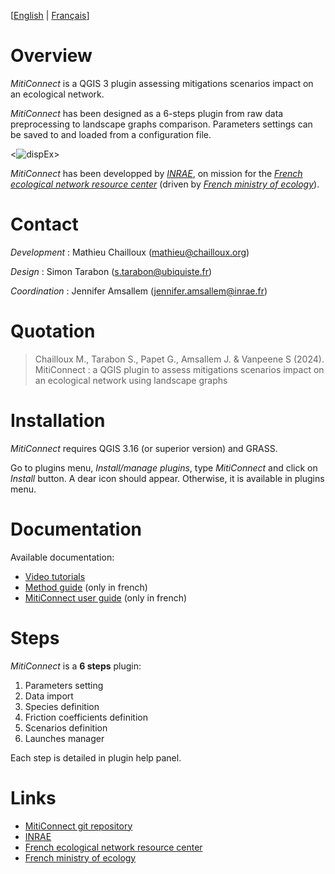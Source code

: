
[[English](https://github.com/MathieuChailloux/MitiConnect/blob/main/docs/drafts/README.md) | [Français](https://github.com/MathieuChailloux/MitiConnect/blob/main/docs/drafts/README_fr.md)]

# Overview

*MitiConnect* is a QGIS 3 plugin assessing mitigations scenarios impact on an ecological network.

*MitiConnect* has been designed as a 6-steps plugin from raw data preprocessing to landscape graphs comparison.
Parameters settings can be saved to and loaded from a configuration file.

<![dispEx](/docs/pictures/MitiConnectExamplePicture.png)>

*MitiConnect* has been developped by [*INRAE*](http://www.inrae.fr), 
on mission for the [*French ecological network resource center*](http://www.trameverteetbleue.fr/) 
(driven by [*French ministry of ecology*](hhttps://www.ecologie.gouv.fr/)).

# Contact

*Development* : Mathieu Chailloux (mathieu@chailloux.org)

*Design* : Simon Tarabon (s.tarabon@ubiquiste.fr)

*Coordination* : Jennifer Amsallem (jennifer.amsallem@inrae.fr)

# Quotation

> Chailloux M., Tarabon S., Papet G., Amsallem J. & Vanpeene S (2024). MitiConnect : a QGIS plugin to assess mitigations scenarios impact on an ecological network using landscape graphs

# Installation

*MitiConnect* requires QGIS 3.16 (or superior version) and GRASS.

Go to plugins menu, *Install/manage plugins*, type *MitiConnect* and click on *Install* button. A dear icon should appear. Otherwise, it is available in plugins menu.

# Documentation

Available documentation:
 - [Video tutorials](https://www.youtube.com/playlist?list=PL0Wd1JAi6QuHdwALwwJqj5TcfNYvjRbcs)
 - [Method guide](https://github.com/MathieuChailloux/MitiConnect/blob/main/docs/fr/Guide_MitiConnect.pdf) (only in french)
 - [MitiConnect user guide](https://github.com/MathieuChailloux/MitiConnect/blob/main/docs/fr/MitiConnect_GuideUtilisateur.pdf) (only in french)
 
# Steps

*MitiConnect* is a **6 steps** plugin:
 1. Parameters setting
 2. Data import
 3. Species definition
 4. Friction coefficients definition
 5. Scenarios definition
 6. Launches manager
    
Each step is detailed in plugin help panel.
    
# Links
 - [MitiConnect git repository](https://github.com/MathieuChailloux/MitiConnect)
 - [INRAE](http://www.inrae.fr)
 - [French ecological network resource center](http://www.trameverteetbleue.fr/)
 - [French ministry of ecology](https://www.ecologie.gouv.fr/)

